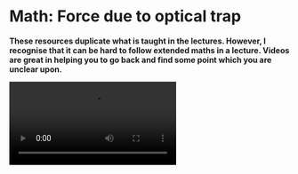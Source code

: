 # Math: Force due to optical trap

<link rel="stylesheet" type="text/css" href="../customstyle.css">

**These resources duplicate what is taught in the lectures. However, I recognise that it can be hard to follow extended maths in a lecture. Videos are great in helping you to go back and find some point which you are unclear upon.**

<video class="video-container" controls>
  <source src="https://www.nottingham.ac.uk/~ppzmis/phys3009/videos/M10.mp4" type="video/mp4">
  Your browser does not support the video tag.
</video>

